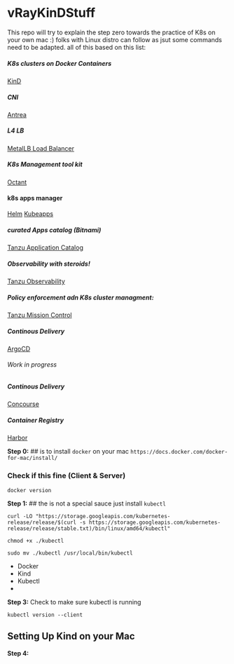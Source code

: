 # vRayKinDStuff
This repo will try to explain the step zero towards the practice of K8s on your own mac :) folks with Linux distro can follow as jsut some commands need to be adapted. all of this based on this list:

##### K8s clusters on Docker Containers
[KinD](https://kind.sigs.k8s.io/)

##### CNI
[Antrea](https://antrea.io/)

##### L4 LB
[MetalLB Load Balancer](https://metallb.universe.tf/)

##### K8s Management tool kit
[Octant](https://reference.octant.dev/?path=/docs/docs-intro--page#getting-started)

#### k8s apps manager
[Helm](https://helm.sh/)
[Kubeapps](https://kubeapps.com/)

##### curated Apps catalog (Bitnami)
[Tanzu Application Catalog](https://bitnami.com/)

##### Observability with steroids!
[Tanzu Observability](https://docs.wavefront.com/)

##### Policy enforcement adn K8s cluster managment:
[Tanzu Mission Control](https://docs.vmware.com/en/VMware-Tanzu-Mission-Control/index.html)

##### Continous Delivery 
[ArgoCD](https://argoproj.github.io/argo-cd/)

###### Work in progress
##### Continous Delivery
[Concourse](https://concourse-ci.org/)

##### Container Registry
[Harbor](https://goharbor.io/docs/2.2.0/install-config/)

**Step 0:** ## is to install `docker` on your mac
`https://docs.docker.com/docker-for-mac/install/`
 ### Check if this fine (Client & Server)
```
docker version
```

**Step 1:** ## the is not a special sauce just install `kubectl`

```
curl -LO "https://storage.googleapis.com/kubernetes-release/release/$(curl -s https://storage.googleapis.com/kubernetes-release/release/stable.txt)/bin/linux/amd64/kubectl"

chmod +x ./kubectl

sudo mv ./kubectl /usr/local/bin/kubectl

``` 

 - Docker
 - Kind
 - Kubectl
 -
**Step 3:** Check to make sure kubectl is running

`kubectl version --client`

## Setting Up Kind on your Mac

**Step 4:** 



